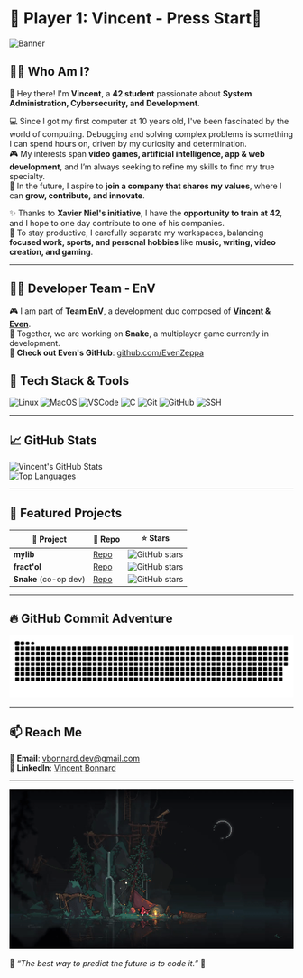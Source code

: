 # 👾 Player 1: Vincent - Press Start👾

![Banner](https://mir-s3-cdn-cf.behance.net/project_modules/1400/f481c7193984031.65f468d9a0b5d.gif)

## 🏴‍☠️ Who Am I?

👋 Hey there! I'm **Vincent**, a **42 student** passionate about **System Administration, Cybersecurity, and Development**.

💻 Since I got my first computer at 10 years old, I've been fascinated by the world of computing. Debugging and solving complex problems is something I can spend hours on, driven by my curiosity and determination.  
🎮 My interests span **video games, artificial intelligence, app & web development**, and I’m always seeking to refine my skills to find my true specialty.  
🚀 In the future, I aspire to **join a company that shares my values**, where I can **grow, contribute, and innovate**.  

✨ Thanks to **Xavier Niel's initiative**, I have the **opportunity to train at 42**, and I hope to one day contribute to one of his companies.  
🏡 To stay productive, I carefully separate my workspaces, balancing **focused work, sports, and personal hobbies** like **music, writing, video creation, and gaming**.  

---

## 👨‍💻 Developer Team - EnV  

🎮 I am part of **Team EnV**, a development duo composed of **[Vincent](https://github.com/Corgidev42) & [Even](https://github.com/EvenZeppa)**.  
🚀 Together, we are working on **Snake**, a multiplayer game currently in development.  
🔗 **Check out Even's GitHub**: [github.com/EvenZeppa](https://github.com/EvenZeppa)

## 🔧 Tech Stack & Tools  

![Linux](https://img.shields.io/badge/Linux-FCC624?style=for-the-badge&logo=linux&logoColor=black)
![MacOS](https://img.shields.io/badge/macOS-000000?style=for-the-badge&logo=apple&logoColor=white)
![VSCode](https://img.shields.io/badge/VS%20Code-007ACC?style=for-the-badge&logo=visual-studio-code&logoColor=white)
![C](https://img.shields.io/badge/C-00599C?style=for-the-badge&logo=c&logoColor=white)
![Git](https://img.shields.io/badge/Git-F05032?style=for-the-badge&logo=git&logoColor=white)
![GitHub](https://img.shields.io/badge/GitHub-181717?style=for-the-badge&logo=github&logoColor=white)
![SSH](https://img.shields.io/badge/SSH-24C2F3?style=for-the-badge&logo=ssh&logoColor=white)

---

## 📈 GitHub Stats  

![Vincent's GitHub Stats](https://github-readme-stats.vercel.app/api?username=Corgidev42&show_icons=true&theme=tokyonight)  
![Top Languages](https://github-readme-stats.vercel.app/api/top-langs/?username=Corgidev42&layout=compact&theme=tokyonight)

---

## 🌟 Featured Projects  

| 🚀 Project | 🔗 Repo | ⭐ Stars |
|------------|---------|----------|
| **mylib** | [Repo](https://github.com/Corgidev42/mylib) | ![GitHub stars](https://img.shields.io/github/stars/Corgidev42/mylib?style=social) |
| **fract'ol** | [Repo](https://github.com/Corgidev42/42_fractol) | ![GitHub stars](https://img.shields.io/github/stars/Corgidev42/fractol?style=social) |
| **Snake** (co-op dev) | [Repo](https://github.com/Corgidev42/Snake) | ![GitHub stars](https://img.shields.io/github/stars/EvenGithub/snake?style=social) |

---

## 🔥 GitHub Commit Adventure

![GitHub Snake](https://raw.githubusercontent.com/Corgidev42/Corgidev42/output/github-contribution-grid-snake-dark.svg)

---

## 📫 Reach Me  

📧 **Email**: vbonnard.dev@gmail.com  
🔗 **LinkedIn**: [Vincent Bonnard](https://www.linkedin.com/in/vincent-bonnard-2a378233a/)  

---
![](https://raw.githubusercontent.com/Corgidev42/Corgidev42/main/outerwild.gif)

👾 *“The best way to predict the future is to code it.”* 👾
